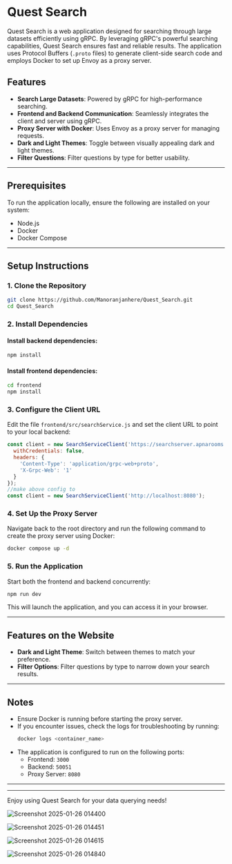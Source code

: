 # Quest Search

Quest Search is a web application designed for searching through large datasets efficiently using gRPC. By leveraging gRPC's powerful searching capabilities, Quest Search ensures fast and reliable results. The application uses Protocol Buffers (`.proto` files) to generate client-side search code and employs Docker to set up Envoy as a proxy server.

## Features

- **Search Large Datasets**: Powered by gRPC for high-performance searching.
- **Frontend and Backend Communication**: Seamlessly integrates the client and server using gRPC.
- **Proxy Server with Docker**: Uses Envoy as a proxy server for managing requests.
- **Dark and Light Themes**: Toggle between visually appealing dark and light themes.
- **Filter Questions**: Filter questions by type for better usability.

---

## Prerequisites

To run the application locally, ensure the following are installed on your system:

- Node.js
- Docker
- Docker Compose

---

## Setup Instructions

### 1. Clone the Repository

```bash
git clone https://github.com/Manoranjanhere/Quest_Search.git
cd Quest_Search
```

### 2. Install Dependencies

#### Install backend dependencies:

```bash
npm install
```

#### Install frontend dependencies:

```bash
cd frontend
npm install
```

### 3. Configure the Client URL

Edit the file `frontend/src/searchService.js` and set the client URL to point to your local backend:

```javascript
const client = new SearchServiceClient('https://searchserver.apnarooms.tech', {
  withCredentials: false,
  headers: {
    'Content-Type': 'application/grpc-web+proto',
    'X-Grpc-Web': '1'
  }
}); 
//make above config to
const client = new SearchServiceClient('http://localhost:8080');
```

### 4. Set Up the Proxy Server

Navigate back to the root directory and run the following command to create the proxy server using Docker:

```bash
docker compose up -d
```

### 5. Run the Application

Start both the frontend and backend concurrently:

```bash
npm run dev
```

This will launch the application, and you can access it in your browser.

---

## Features on the Website

- **Dark and Light Theme**: Switch between themes to match your preference.
- **Filter Options**: Filter questions by type to narrow down your search results.

---

## Notes

- Ensure Docker is running before starting the proxy server.
- If you encounter issues, check the logs for troubleshooting by running:
  ```bash
  docker logs <container_name>
  ```
- The application is configured to run on the following ports:
  - Frontend: `3000`
  - Backend: `50051`
  - Proxy Server: `8080`

---

---

Enjoy using Quest Search for your data querying needs!

![Screenshot 2025-01-26 014400](https://github.com/user-attachments/assets/2cead501-14e1-4dcb-8b61-023c148188eb)

![Screenshot 2025-01-26 014451](https://github.com/user-attachments/assets/fe0522c7-d6c0-4515-ab63-7d3639af0c06)

![Screenshot 2025-01-26 014615](https://github.com/user-attachments/assets/08eee8a8-8cab-4f1c-97ca-46869457f05e)

![Screenshot 2025-01-26 014840](https://github.com/user-attachments/assets/f461d1e0-3d0d-46d9-878a-fa8be52db042)

